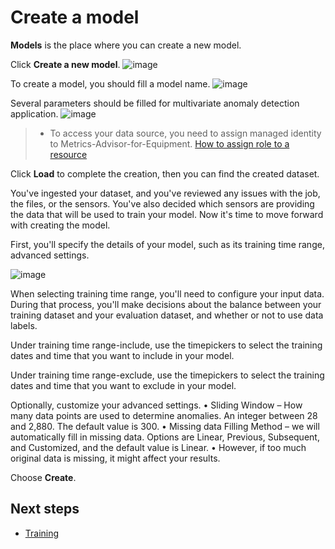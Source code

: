 # Create a model

**Models** is the place where you can create a new model.

Click **Create a new model**.
![image](https://user-images.githubusercontent.com/36343326/175043087-24453360-a2a6-41db-85c9-cee02a0d1e5c.png)


To create a model, you should fill a model name.
![image](https://user-images.githubusercontent.com/36343326/175043374-999d68a9-f23b-46ed-87b5-90dd5bf08e8e.png)


Several parameters should be filled for multivariate anomaly detection application.
![image](https://user-images.githubusercontent.com/36343326/175043003-899fdd93-d535-4804-b341-e49410653217.png)


> 
> - To access your data source, you need to assign managed identity to Metrics-Advisor-for-Equipment. [How to assign role to a resource](https://github.com/MS-AI-Platform/MetricsAdvisorMultivariate/blob/main/managed_identity.md)

Click **Load** to complete the creation, then you can find the created dataset.

You've ingested your dataset, and you've reviewed any issues with the job, the files, or the sensors. You've also decided which sensors are providing the data that will be used to train your model. Now it's time to move forward with creating the model.

First, you'll specify the details of your model, such as its training time range, advanced settings.

![image](https://user-images.githubusercontent.com/36343326/175045723-4cb8bc63-bf87-4748-ae04-f790e0f805d6.png)


When selecting training time range, you'll need to configure your input data. During that process, you'll make decisions about the balance between your training dataset and your evaluation dataset, and whether or not to use data labels.

Under training time range-include, use the timepickers to select the training dates and time that you want to include in your model.

Under training time range-exclude, use the timepickers to select the training dates and time that you want to exclude in your model.

Optionally, customize your advanced settings. 
•	Sliding Window – How many data points are used to determine anomalies. An integer between 28 and 2,880. The default value is 300. 
•	Missing data Filling Method – we will automatically fill in missing data. Options are Linear, Previous, Subsequent, and Customized, and the default value is Linear.
•	However, if too much original data is missing, it might affect your results.

Choose **Create**.
## Next steps

- [Training](https://github.com/MS-AI-Platform/MetricsAdvisorMultivariate/blob/main/training.md)

